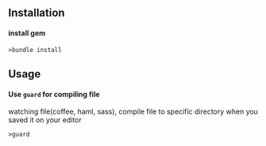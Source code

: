 ## Installation

#### install gem
```console
>bundle install
```

## Usage

#### Use `guard` for compiling file
watching file(coffee, haml, sass), compile file to specific directory when you saved it on your editor 
```console
>guard
```
